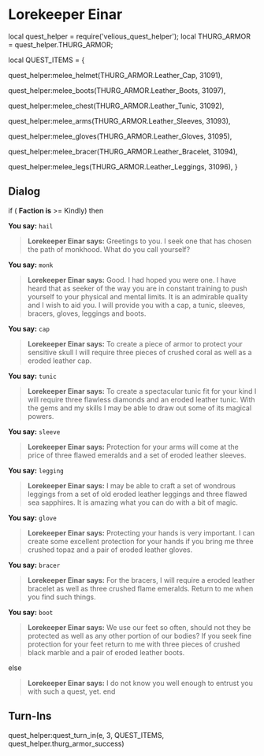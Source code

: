 # Lorekeeper Einar


local quest_helper = require('velious_quest_helper');
local THURG_ARMOR = quest_helper.THURG_ARMOR;

local QUEST_ITEMS = {

quest_helper:melee_helmet(THURG_ARMOR.Leather_Cap, 31091),

quest_helper:melee_boots(THURG_ARMOR.Leather_Boots, 31097),

quest_helper:melee_chest(THURG_ARMOR.Leather_Tunic, 31092),

quest_helper:melee_arms(THURG_ARMOR.Leather_Sleeves, 31093),

quest_helper:melee_gloves(THURG_ARMOR.Leather_Gloves, 31095),

quest_helper:melee_bracer(THURG_ARMOR.Leather_Bracelet, 31094),

quest_helper:melee_legs(THURG_ARMOR.Leather_Leggings, 31096),
}



## Dialog

if ( **Faction is** >= Kindly) then


**You say:** `hail`




>**Lorekeeper Einar says:** Greetings to you. I seek one that has chosen the path of monkhood. What do you call yourself?


**You say:** `monk`





>**Lorekeeper Einar says:** Good. I had hoped you were one. I have heard that as seeker of the way you are in constant training to push yourself to your physical and mental limits. It is an admirable quality and I wish to aid you. I will provide you with a cap, a tunic, sleeves, bracers, gloves, leggings and boots.


**You say:** `cap`





>**Lorekeeper Einar says:** To create a piece of armor to protect your sensitive skull I will require three pieces of crushed coral as well as a eroded leather cap.


**You say:** `tunic`





>**Lorekeeper Einar says:** To create a spectacular tunic fit for your kind I will require three flawless diamonds and an eroded leather tunic. With the gems and my skills I may be able to draw out some of its magical powers.


**You say:** `sleeve`





>**Lorekeeper Einar says:** Protection for your arms will come at the price of three flawed emeralds and a set of eroded leather sleeves.


**You say:** `legging`





>**Lorekeeper Einar says:** I may be able to craft a set of wondrous leggings from a set of old eroded leather leggings and three flawed sea sapphires. It is amazing what you can do with a bit of magic.


**You say:** `glove`





>**Lorekeeper Einar says:** Protecting your hands is very important. I can create some excellent protection for your hands if you bring me three crushed topaz and a pair of eroded leather gloves.


**You say:** `bracer`





>**Lorekeeper Einar says:** For the bracers, I will require a eroded leather bracelet as well as three crushed flame emeralds. Return to me when you find such things.


**You say:** `boot`





>**Lorekeeper Einar says:** We use our feet so often, should not they be protected as well as any other portion of our bodies? If you seek fine protection for your feet return to me with three pieces of crushed black marble and a pair of eroded leather boots.


else


>**Lorekeeper Einar says:** I do not know you well enough to entrust you with such a quest, yet.
end



## Turn-Ins

quest_helper:quest_turn_in(e, 3, QUEST_ITEMS, quest_helper.thurg_armor_success)